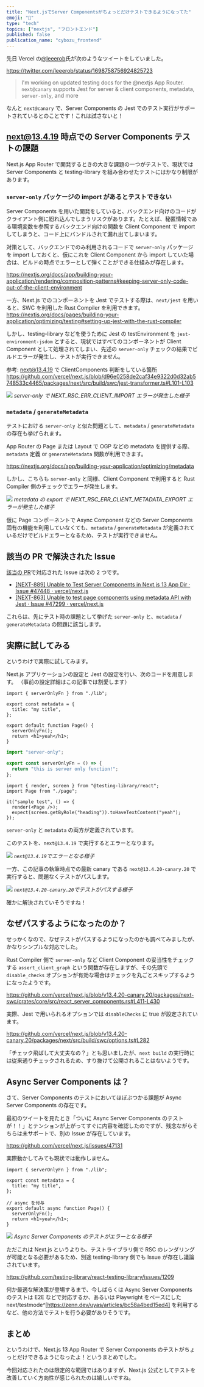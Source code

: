 ```yaml
---
title: "Next.jsでServer Componentsがちょっとだけテストできるようになってた"
emoji: "🐤"
type: "tech"
topics: ["nextjs", "フロントエンド"]
published: false
publication_name: "cybozu_frontend"
---
```


先日 Vercel の[@leeerob](https://twitter.com/leeerob)氏が次のようなツイートをしていました。

https://twitter.com/leeerob/status/1698758756924825723

> I'm working on updated testing docs for the @nextjs App Router.
> `next@canary` supports Jest for server & client components, metadata, `server-only`, and more

なんと `next@canary` で、Server Components の Jest でのテスト実行がサポートされているとのことです！これは試さないと！

## next@13.4.19 時点での Server Components テストの課題

Next.js App Router で開発するときの大きな課題の一つがテストで、現状では Server Components と testing-library を組み合わせたテストにはかなり制限があります。

### `server-only` パッケージの import があるとテストできない

Server Components を用いた開発をしていると、バックエンド向けのコードがクライアント側に紛れ込んでしまうリスクがあります。たとえば、秘匿情報である環境変数を参照するバックエンド向けの関数を Client Component で import してしまうと、コード上にバンドルされて漏れ出てしまいます。

対策として、バックエンドでのみ利用されるコードで `server-only` パッケージを import しておくと、仮にこれを Client Component から import していた場合は、ビルドの時点でエラーとして弾くことができる仕組みが存在します。

https://nextjs.org/docs/app/building-your-application/rendering/composition-patterns#keeping-server-only-code-out-of-the-client-environment

一方、Next.js でのコンポーネントを Jest でテストする際は、`next/jest` を用いると、SWC を利用した Rust Compiler を利用できます。
https://nextjs.org/docs/pages/building-your-application/optimizing/testing#setting-up-jest-with-the-rust-compiler

しかし、testing-library などを使うために Jest の testEnvironment を `jest-environment-jsdom` とすると、現状ではすべてのコンポーネントが Client Component として処理されてしまい、先述の `server-only` チェックの結果でビルドエラーが発生し、テストが実行できません。

参考: next@13.4.19 で ClientComponents 判断をしている箇所
https://github.com/vercel/next.js/blob/d96e0258de2caf34e9322d0d32ab5748533c4465/packages/next/src/build/swc/jest-transformer.ts#L101-L103

![](/images/rsc-test/server-component-failure.png)
_server-only で NEXT_RSC_ERR_CLIENT_IMPORT エラーが発生した様子_

### `metadata` / `generateMetadata`

テストにおける `server-only` と似た問題として、`metadata` / `generateMetadata` の存在も挙げられます。

App Router の Page または Layout で OGP などの metadata を提供する際、`metadata` 定義 or `generateMetadata` 関数が利用できます。

https://nextjs.org/docs/app/building-your-application/optimizing/metadata

しかし、こちらも `server-only` と同様、Client Component で利用すると Rust Compiler 側のチェックでエラーが発生します。

![](/images/rsc-test/metadata-failure.png)
_metadata の export で NEXT_RSC_ERR_CLIENT_METADATA_EXPORT エラーが発生した様子_

仮に Page コンポーネントで Async Component などの Server Components 固有の機能を利用していなくても、`metadata` / `generateMetadata` が定義されているだけでビルドエラーとなるため、テストが実行できません。

## 該当の PR で解決された Issue

[該当の PR](https://github.com/vercel/next.js/pull/54891)で対応された Issue は次の 2 つです。

- [\[NEXT-889\] Unable to Test Server Components in Next.js 13 App Dir · Issue #47448 · vercel/next.js](https://github.com/vercel/next.js/issues/47448)
- [\[NEXT-863\] Unable to test page components using metadata API with Jest · Issue #47299 · vercel/next.js](https://github.com/vercel/next.js/issues/47299)

これらは、先にテスト時の課題として挙げた `server-only` と、`metadata` / `generateMetadata` の問題に該当します。

## 実際に試してみる

というわけで実際に試してみます。

Next.js アプリケーションの設定と Jest の設定を行い、次のコードを用意します。
（事前の設定詳細はこの記事では割愛します）

```tsx:Page.tsx
import { serverOnlyFn } from "./lib";

export const metadata = {
  title: "my title",
};

export default function Page() {
  serverOnlyFn();
  return <h1>yeah</h1>;
}
```

```ts:lib.ts
import "server-only";

export const serverOnlyFn = () => {
  return "this is server only function!";
};
```

```tsx:Page.test.tsx
import { render, screen } from "@testing-library/react";
import Page from "./page";

it("sample test", () => {
  render(<Page />);
  expect(screen.getByRole("heading")).toHaveTextContent("yeah");
});
```

`server-only` と `metadata` の両方が定義されています。

このテストを、`next@13.4.19` で実行するとエラーとなります。

![](/images/rsc-test/latest-failure.png)
_`next@13.4.19`でエラーとなる様子_

一方、この記事の執筆時点での最新 canary である `next@13.4.20-canary.20` で実行すると、問題なくテストがパスします。

![](/images/rsc-test/canary-success.png)
_`next@13.4.20-canary.20`でテストがパスする様子_

確かに解決されていそうですね！

## なぜパスするようになったのか？

せっかくなので、なぜテストがパスするようになったのかも調べてみましたが、かなりシンプルな対応でした。

Rust Compiler 側で `server-only` など Client Component の妥当性をチェックする `assert_client_graph` という関数が存在しますが、その先頭で `disable_checks` オプションが有効な場合はチェックを丸ごとスキップするようになったようです。

https://github.com/vercel/next.js/blob/v13.4.20-canary.20/packages/next-swc/crates/core/src/react_server_components.rs#L411-L430

実際、Jest で用いられるオプションでは `disableChecks` に true が設定されています。

https://github.com/vercel/next.js/blob/v13.4.20-canary.20/packages/next/src/build/swc/options.ts#L282

「チェック飛ばして大丈夫なの？」とも思いましたが、`next build` の実行時には従来通りチェックされるため、すり抜けて公開されることはないようです。

## Async Server Components は？

さて、Server Components のテストにおいてほぼぶつかる課題が Async Server Components の存在です。

最初のツイートを見たとき「ついに Async Server Components のテストが！！」とテンションが上がってすぐに内容を確認したのですが、残念ながらそちらは未サポートで、別の Issue が存在しています。

https://github.com/vercel/next.js/issues/47131

実際動かしてみても現状では動作しません。

```tsx:page.tsx(Async Server Components)
import { serverOnlyFn } from "./lib";

export const metadata = {
  title: "my title",
};

// async を付与
export default async function Page() {
  serverOnlyFn();
  return <h1>yeah</h1>;
}
```

![](/images/rsc-test/error-async.png)
_Async Server Components のテストがエラーとなる様子_

ただこれは Next.js というよりも、テストライブラリ側で RSC のレンダリングが可能となる必要があるため、別途 testing-library 側でも Issue が存在し議論されています。

https://github.com/testing-library/react-testing-library/issues/1209

何か最適な解決策が登場するまで、今しばらくは Async Server Components のテストは E2E などで対応するか、あるいは Playwright をベースにした next/testmode^[https://zenn.dev/uyas/articles/bc58a4bed15ed4] を利用するなど、他の方法でテストを行う必要がありそうです。

## まとめ

というわけで、Next.js 13 App Router で Server Components のテストがちょっとだけできるようになったよ！というまとめでした。

今回対応されたのは限定的な範囲ではありますが、Next.js 公式としてテストを改善していく方向性が感じられたのは嬉しいですね。
